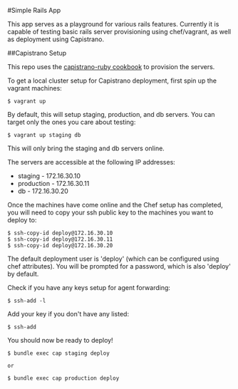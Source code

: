 #Simple Rails App

This app serves as a playground for various rails features. Currently it is
capable of testing basic rails server provisioning using chef/vagrant, as
well as deployment using Capistrano.

##Capistrano Setup

This repo uses the [capistrano-ruby cookbook](https://github.com/adamkrone/chef-capistrano-ruby)
to provision the servers.

To get a local cluster setup for Capistrano deployment, first spin up the
vagrant machines:

    $ vagrant up

By default, this will setup staging, production, and db servers. You can
target only the ones you care about testing:

    $ vagrant up staging db

This will only bring the staging and db servers online.

The servers are accessible at the following IP addresses:

* staging - 172.16.30.10
* production - 172.16.30.11
* db - 172.16.30.20

Once the machines have come online and the Chef setup has completed, you
will need to copy your ssh public key to the machines you want to deploy
to:

    $ ssh-copy-id deploy@172.16.30.10
    $ ssh-copy-id deploy@172.16.30.11
    $ ssh-copy-id deploy@172.16.30.20

The default deployment user is 'deploy' (which can be configured using
chef attributes). You will be prompted for a password, which is also 'deploy'
by default.

Check if you have any keys setup for agent forwarding:

    $ ssh-add -l

Add your key if you don't have any listed:

    $ ssh-add

You should now be ready to deploy!

    $ bundle exec cap staging deploy

    or

    $ bundle exec cap production deploy
